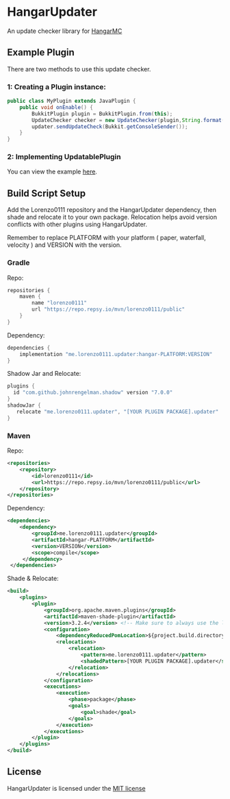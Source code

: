 # HangarUpdater
An update checker library for [HangarMC](https://github.com/HangarMC/Hangar)

## Example Plugin
There are two methods to use this update checker.

### 1: Creating a Plugin instance:
```java
public class MyPlugin extends JavaPlugin {
    public void onEnable() {
        BukkitPlugin plugin = BukkitPlugin.from(this);
        UpdateChecker checker = new UpdateChecker(plugin,String.format("[%s] Update found: %new-version%", this.getName()), 1000)
        updater.sendUpdateCheck(Bukkit.getConsoleSender());
    }
}
```
### 2: Implementing UpdatablePlugin
You can view the example [here](hangar-paper/src/test/java/me/lorenzo0111/updater/SamplePlugin.java).

## Build Script Setup
Add the Lorenzo0111 repository and the HangarUpdater dependency, then shade and relocate it to your own package.
Relocation helps avoid version conflicts with other plugins using HangarUpdater. 

Remember to replace PLATFORM with your platform ( paper, waterfall, velocity ) and VERSION with the version.

### Gradle

Repo:
```groovy
repositories {
    maven {
        name "lorenzo0111"
        url "https://repo.repsy.io/mvn/lorenzo0111/public"
    }
}
```

Dependency:
```groovy
dependencies {
    implementation "me.lorenzo0111.updater:hangar-PLATFORM:VERSION"
}
```

Shadow Jar and Relocate:
```groovy
plugins {
  id "com.github.johnrengelman.shadow" version "7.0.0"
}
shadowJar {
   relocate "me.lorenzo0111.updater", "[YOUR PLUGIN PACKAGE].updater"
}
```

### Maven
Repo:
```xml
<repositories>
    <repository>
        <id>lorenzo0111</id>
        <url>https://repo.repsy.io/mvn/lorenzo0111/public</url>
    </repository>
</repositories>
```
Dependency:
```xml
<dependencies>
    <dependency>
        <groupId>me.lorenzo0111.updater</groupId>
        <artifactId>hangar-PLATFORM</artifactId>
        <version>VERSION</version>
        <scope>compile</scope>
     </dependency>
 </dependencies>
 ```
 
Shade & Relocate:
```xml
<build>
    <plugins>
        <plugin>
            <groupId>org.apache.maven.plugins</groupId>
            <artifactId>maven-shade-plugin</artifactId>
            <version>3.2.4</version> <!-- Make sure to always use the latest version (https://maven.apache.org/plugins/maven-shade-plugin/) -->
            <configuration>
                <dependencyReducedPomLocation>${project.build.directory}/dependency-reduced-pom.xml</dependencyReducedPomLocation>
                <relocations>
                    <relocation>
                        <pattern>me.lorenzo0111.updater</pattern>
                        <shadedPattern>[YOUR PLUGIN PACKAGE].updater</shadedPattern> <!-- Replace this -->
                    </relocation>
                </relocations>
            </configuration>
            <executions>
                <execution>
                    <phase>package</phase>
                    <goals>
                        <goal>shade</goal>
                    </goals>
                </execution>
            </executions>
        </plugin>
    </plugins>
</build>
```

## License
HangarUpdater is licensed under the [MIT license](LICENSE)

